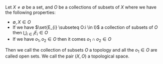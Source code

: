 
Let $X \ne \emptyset$ be a set, and $O$ be a collections of subsets of $X$ where we have the following properties:

- $\emptyset, X \in O$
- If we have $\set{E_{i} \subseteq O:i \in I}$ a collection of subsets of $O$ then $\bigcup_{i \in I} E_{i} \in O$ 
- If we have $o_{1},o_{2} \in O$ then it comes $o_{1} \cap o_{2} \in O$

Then we call the collection of subsets $O$ a topology and all the $o_{1} \in O$ are called open sets.
We call the pair $(X,O)$ a topological space.